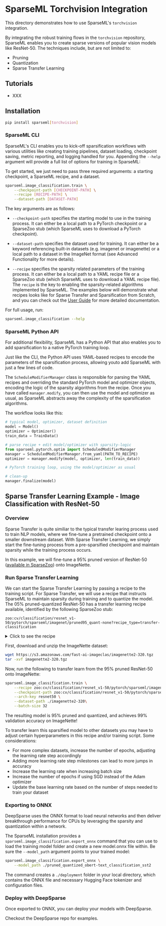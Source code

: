 <!--
Copyright (c) 2021 - present / Neuralmagic, Inc. All Rights Reserved.

Licensed under the Apache License, Version 2.0 (the "License");
you may not use this file except in compliance with the License.
You may obtain a copy of the License at

   http://www.apache.org/licenses/LICENSE-2.0

Unless required by applicable law or agreed to in writing,
software distributed under the License is distributed on an "AS IS" BASIS,
WITHOUT WARRANTIES OR CONDITIONS OF ANY KIND, either express or implied.
See the License for the specific language governing permissions and
limitations under the License.
-->

# SparseML Torchvision Integration

This directory demonstrates how to use SparseML's `torchvision` integration. 

By integrating the robust training flows in the `torchvision` repository, SparseML enables you to create sparse versions of popular vision models like ResNet-50. The techniques include, but are not limited to:
- Pruning
- Quantization
- Sparse Transfer Learning


## Tutorials

- XXX

## Installation

```bash
pip install sparseml[torchvision]
```

### SparseML CLI

SparseML's CLI enables you to kick-off sparsification workflows with various utilities like creating training pipelines, dataset loading, checkpoint saving, metric reporting, and logging handled for you. Appending the `--help` argument will provide a full list of options for training in SparseML:

To get started, we just need to pass three required arguments: a starting checkpoint, a SparseML recipe, and a dataset.

```bash
sparseml.image_classification.train \
    --checkpoint-path [CHECKPOINT-PATH] \
    --recipe [RECIPE-PATH] \
    --dataset-path [DATASET-PATH]
```

The key arguments are as follows:
- `--checkpoint-path` specifies the starting model to use in the training process. It can either be a local path to a PyTorch checkpoint or a SparseZoo stub (which SparseML uses to download a PyTorch checkpoint).

- `--dataset-path` specifies the dataset used for training. It can either be a keyword referencing built-in datasets (e.g. imagenet or imagenette) or a local path to a dataset in the ImageNet format (see Advanced Functionality for more details).

- `--recipe` specifies the sparsity related parameters of the training process. It can either be a local path to a YAML recipe file
or a SparseZoo stub (which SparseML uses to download a YAML recipe file). The `recipe` is the key to enabling the sparsity-related algorithms
implemented by SparseML. The examples below will demonstrate what recipes looks like for Sparse Transfer and Sparsification from Scratch, and you
can check out the [User Guide](/user-guide/recipes) for more detailed documentation.

For full usage, run:
```bash
sparseml.image_classification --help
```

### SparseML Python API

For additional flexibility, SparseML has a Python API that also enables you to add sparsification to a native PyTorch training loop.

Just like the CLI, the Python API uses YAML-based recipes to encode the parameters of the sparsification process, allowing youto add SparseML with just a few lines of code.

The `ScheduleModifierManager` class is responsible for parsing the YAML recipes and overriding the standard PyTorch model and optimizer objects, 
encoding the logic of the sparsity algorithms from the recipe. Once you have called `manager.modify`, you can then use the model and optimizer as usual, as SparseML abstracts away the complexity of the sparsification algorithms.

The workflow looks like this:

```python
# typical model, optimizer, dataset definition
model = Model()
optimizer = Optimizer()
train_data = TrainData()

# parse recipe + edit model/optimizer with sparsity-logic
from sparseml.pytorch.optim import ScheduledModifierManager
manager = ScheduledModifierManager.from_yaml(PATH_TO_RECIPE)
optimizer = manager.modify(model, optimizer, len(train_data))

# PyTorch training loop, using the model/optimizer as usual

# clean-up
manager.finalize(model)
```

## Sparse Transfer Learning Example - Image Classification with ResNet-50

### Overview

Sparse Transfer is quite similiar to the typical transfer learing process used to train NLP models, where we fine-tune a pretrained checkpoint onto a smaller downstream dataset. With Sparse Transfer Learning, we simply start the fine-tuning process from a pre-sparsified checkpoint and maintain sparsity while the training process occurs.

In this example, we will fine-tune a 95% pruned version of ResNet-50 ([available in SparseZoo](https://sparsezoo.neuralmagic.com/models/cv%2Fclassification%2Fresnet_v1-50%2Fpytorch%2Fsparseml%2Fimagenet%2Fpruned95_quant-none)) onto ImageNette.

### Run Sparse Transfer Learning

We can start the Sparse Transfer Learning by passing a recipe to the training script. 
For Sparse Transfer, we will use a recipe that instructs SparseML to maintain sparsity during training and to quantize the model. The 05% pruned-quantized ResNet-50 has a transfer learning recipe available, identified by the following SparseZoo stub:
```
zoo:cv/classification/resnet_v1-50/pytorch/sparseml/imagenet/pruned95_quant-none?recipe_type=transfer-classification
```

<details>
   <summary>Click to see the recipe</summary>
</br>

SparseML parses the `Modifers` in the recipe and updates the training loop with logic encoded therein.
   
The key `Modifiers` for sparse transfer learning are the following:
- `ConstantPruningModifier` instructs SparseML to maintain the sparsity structure of the network during the fine-tuning process
- `QuantizationModifier` instructs SparseML to apply quantization aware training to quantize the weights over the final epochs
   
```yaml
# Epoch and Learning-Rate variables
num_epochs: 10.0
init_lr: 0.0005

# quantization variables
quantization_epochs: 6.0

training_modifiers:
  - !EpochRangeModifier
    start_epoch: 0.0
    end_epoch: eval(num_epochs)

  - !LearningRateFunctionModifier
    final_lr: 0.0
    init_lr: eval(init_lr)
    lr_func: cosine
    start_epoch: 0.0
    end_epoch: eval(num_epochs)

# Phase 1 Sparse Transfer Learning / Recovery
sparse_transfer_learning_modifiers:
  - !ConstantPruningModifier
    start_epoch: 0.0
    params: __ALL_PRUNABLE__

# Phase 2 Apply quantization
sparse_quantized_transfer_learning_modifiers:
  - !QuantizationModifier
    start_epoch: eval(num_epochs - quantization_epochs)
```

</details>

First, download and unzip the ImageNette dataset:

```bash
wget https://s3.amazonaws.com/fast-ai-imageclas/imagenette2-320.tgz
tar -xvf imagenette2-320.tgz
```

Now, run the following to transfer learn from the 95% pruned ResNet-50
onto ImageNette:
```bash
sparseml.image_classification.train \
    --recipe zoo:cv/classification/resnet_v1-50/pytorch/sparseml/imagenet/pruned95_quant-none?recipe_type=transfer-classification \
    --checkpoint-path zoo:cv/classification/resnet_v1-50/pytorch/sparseml/imagenet/pruned95_quant-none?recipe_type=transfer-classification \
    --arch-key resnet50 \
    --dataset-path ./imagenette2-320\
    --batch-size 32
```

The resulting model is 95% pruned and quantized, and achieves 99% validation accuracy on ImageNette!

To transfer learn this sparsified model to other datasets you may have to adjust certain hyperparameters in this recipe and/or training script. Some considerations:

- For more complex datasets, increase the number of epochs, adjusting the learning rate step accordingly
- Adding more learning rate step milestones can lead to more jumps in accuracy
- Increase the learning rate when increasing batch size
- Increase the number of epochs if using SGD instead of the Adam optimizer
- Update the base learning rate based on the number of steps needed to train your dataset

### Exporting to ONNX

DeepSparse uses the ONNX format to load neural networks and then deliver breakthrough performance for CPUs by leveraging the sparsity and quantization within a network.

The SparseML installation provides a `sparseml.image_classification.export_onnx` command that you can use to load the training model folder and create a new model.onnx file within. Be sure the `--model_path` argument points to your trained model:

```bash
sparseml.image_classification.export_onnx \
    --model_path ./pruned_quantized_obert-text_classification_sst2
```

The command creates a `./deployment` folder in your local directory, which contains the ONNX file and necessary Hugging Face tokenizer and configuration files.

### Deploy with DeepSparse

Once exported to ONNX, you can deploy your models with DeepSparse.

Checkout the DeepSparse repo for examples.